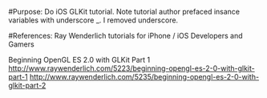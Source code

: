 #Purpose:
Do iOS GLKit tutorial.
Note tutorial author prefaced insance variables with underscore _.
I removed underscore.

#References:
Ray Wenderlich tutorials for iPhone / iOS Developers and Gamers

Beginning OpenGL ES 2.0 with GLKit Part 1
http://www.raywenderlich.com/5223/beginning-opengl-es-2-0-with-glkit-part-1
http://www.raywenderlich.com/5235/beginning-opengl-es-2-0-with-glkit-part-2

